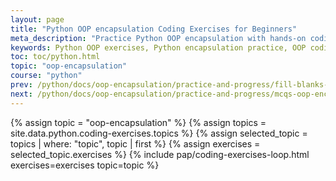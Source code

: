 ```yaml
---
layout: page
title: "Python OOP encapsulation Coding Exercises for Beginners"
meta_description: "Practice Python OOP encapsulation with hands-on coding exercises. Solve problems on single, multiple, multilevel, and hierarchical encapsulation to strengthen your object-oriented programming skills."
keywords: Python OOP exercises, Python encapsulation practice, OOP coding problems, Python class encapsulation exercises, Python beginner OOP tasks, multiple encapsulation Python examples, object-oriented programming challenges, Python coding practice
toc: toc/python.html
topic: "oop-encapsulation"
course: "python"
prev: /python/docs/oop-encapsulation/practice-and-progress/fill-blanks-oop-encapsulation.html
next: /python/docs/oop-encapsulation/practice-and-progress/mcqs-oop-encapsulation.html
---
```


{% assign topic = "oop-encapsulation" %}
{% assign topics = site.data.python.coding-exercises.topics %}
{% assign selected_topic = topics | where: "topic", topic | first %}
{% assign exercises = selected_topic.exercises %}
{% include pap/coding-exercises-loop.html exercises=exercises topic=topic %}

